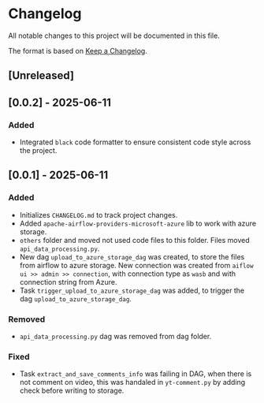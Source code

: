
 # Changelog
 All notable changes to this project will be documented in this file.

 The format is based on [Keep a Changelog](https://keepachangelog.com/en/1.0.0/).

 ## [Unreleased]

## [0.0.2] - 2025-06-11
### Added
- Integrated `black` code formatter to ensure consistent code style across the project.

## [0.0.1] - 2025-06-11
### Added 
 - Initializes `CHANGELOG.md` to track project changes. 
 - Added `apache-airflow-providers-microsoft-azure` lib to work with azure storage.  
 - `others` folder and moved not used code files to this folder. Files moved `api_data_processing.py`. 
 - New dag `upload_to_azure_storage_dag` was created, to store the files from airflow to azure storage. New connection was created from `aiflow ui >> admin >> connection`, with connection type as `wasb` and with connection string from Azure.  
 - Task `trigger_upload_to_azure_storage_dag` was added, to trigger the dag `upload_to_azure_storage_dag`.

### Removed
 - `api_data_processing.py` dag was removed from dag folder. 

### Fixed
 - Task `extract_and_save_comments_info` was failing in DAG, when there is not comment on video, this was handaled in `yt-comment.py` by adding check before writing to storage. 
